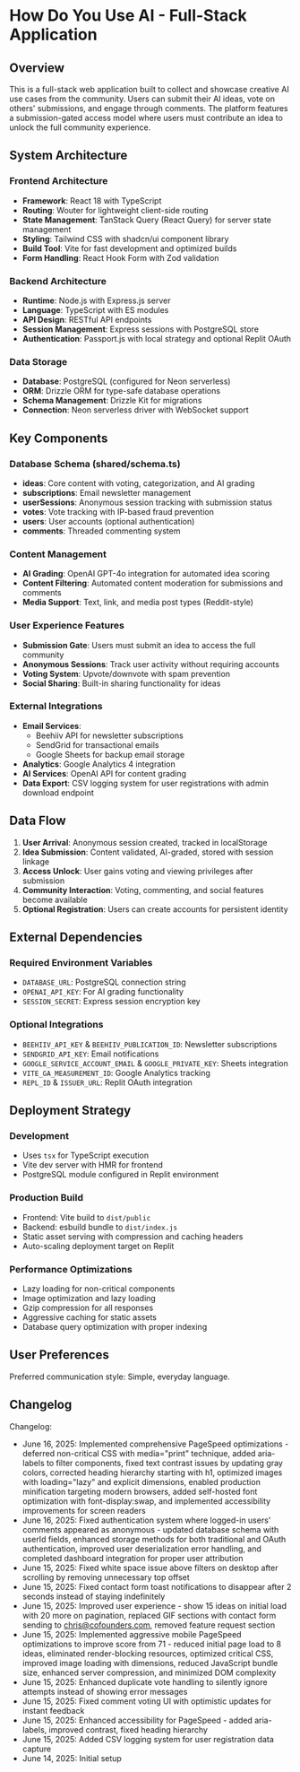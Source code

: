 # How Do You Use AI - Full-Stack Application

## Overview

This is a full-stack web application built to collect and showcase creative AI use cases from the community. Users can submit their AI ideas, vote on others' submissions, and engage through comments. The platform features a submission-gated access model where users must contribute an idea to unlock the full community experience.

## System Architecture

### Frontend Architecture
- **Framework**: React 18 with TypeScript
- **Routing**: Wouter for lightweight client-side routing
- **State Management**: TanStack Query (React Query) for server state management
- **Styling**: Tailwind CSS with shadcn/ui component library
- **Build Tool**: Vite for fast development and optimized builds
- **Form Handling**: React Hook Form with Zod validation

### Backend Architecture
- **Runtime**: Node.js with Express.js server
- **Language**: TypeScript with ES modules
- **API Design**: RESTful API endpoints
- **Session Management**: Express sessions with PostgreSQL store
- **Authentication**: Passport.js with local strategy and optional Replit OAuth

### Data Storage
- **Database**: PostgreSQL (configured for Neon serverless)
- **ORM**: Drizzle ORM for type-safe database operations
- **Schema Management**: Drizzle Kit for migrations
- **Connection**: Neon serverless driver with WebSocket support

## Key Components

### Database Schema (shared/schema.ts)
- **ideas**: Core content with voting, categorization, and AI grading
- **subscriptions**: Email newsletter management
- **userSessions**: Anonymous session tracking with submission status
- **votes**: Vote tracking with IP-based fraud prevention
- **users**: User accounts (optional authentication)
- **comments**: Threaded commenting system

### Content Management
- **AI Grading**: OpenAI GPT-4o integration for automated idea scoring
- **Content Filtering**: Automated content moderation for submissions and comments
- **Media Support**: Text, link, and media post types (Reddit-style)

### User Experience Features
- **Submission Gate**: Users must submit an idea to access the full community
- **Anonymous Sessions**: Track user activity without requiring accounts
- **Voting System**: Upvote/downvote with spam prevention
- **Social Sharing**: Built-in sharing functionality for ideas

### External Integrations
- **Email Services**: 
  - Beehiiv API for newsletter subscriptions
  - SendGrid for transactional emails
  - Google Sheets for backup email storage
- **Analytics**: Google Analytics 4 integration
- **AI Services**: OpenAI API for content grading
- **Data Export**: CSV logging system for user registrations with admin download endpoint

## Data Flow

1. **User Arrival**: Anonymous session created, tracked in localStorage
2. **Idea Submission**: Content validated, AI-graded, stored with session linkage
3. **Access Unlock**: User gains voting and viewing privileges after submission
4. **Community Interaction**: Voting, commenting, and social features become available
5. **Optional Registration**: Users can create accounts for persistent identity

## External Dependencies

### Required Environment Variables
- `DATABASE_URL`: PostgreSQL connection string
- `OPENAI_API_KEY`: For AI grading functionality
- `SESSION_SECRET`: Express session encryption key

### Optional Integrations
- `BEEHIIV_API_KEY` & `BEEHIIV_PUBLICATION_ID`: Newsletter subscriptions
- `SENDGRID_API_KEY`: Email notifications
- `GOOGLE_SERVICE_ACCOUNT_EMAIL` & `GOOGLE_PRIVATE_KEY`: Sheets integration
- `VITE_GA_MEASUREMENT_ID`: Google Analytics tracking
- `REPL_ID` & `ISSUER_URL`: Replit OAuth integration

## Deployment Strategy

### Development
- Uses `tsx` for TypeScript execution
- Vite dev server with HMR for frontend
- PostgreSQL module configured in Replit environment

### Production Build
- Frontend: Vite build to `dist/public`
- Backend: esbuild bundle to `dist/index.js`
- Static asset serving with compression and caching headers
- Auto-scaling deployment target on Replit

### Performance Optimizations
- Lazy loading for non-critical components
- Image optimization and lazy loading
- Gzip compression for all responses
- Aggressive caching for static assets
- Database query optimization with proper indexing

## User Preferences

Preferred communication style: Simple, everyday language.

## Changelog

Changelog:
- June 16, 2025: Implemented comprehensive PageSpeed optimizations - deferred non-critical CSS with media="print" technique, added aria-labels to filter components, fixed text contrast issues by updating gray colors, corrected heading hierarchy starting with h1, optimized images with loading="lazy" and explicit dimensions, enabled production minification targeting modern browsers, added self-hosted font optimization with font-display:swap, and implemented accessibility improvements for screen readers
- June 16, 2025: Fixed authentication system where logged-in users' comments appeared as anonymous - updated database schema with userId fields, enhanced storage methods for both traditional and OAuth authentication, improved user deserialization error handling, and completed dashboard integration for proper user attribution
- June 15, 2025: Fixed white space issue above filters on desktop after scrolling by removing unnecessary top offset
- June 15, 2025: Fixed contact form toast notifications to disappear after 2 seconds instead of staying indefinitely
- June 15, 2025: Improved user experience - show 15 ideas on initial load with 20 more on pagination, replaced GIF sections with contact form sending to chris@cofounders.com, removed feature request section
- June 15, 2025: Implemented aggressive mobile PageSpeed optimizations to improve score from 71 - reduced initial page load to 8 ideas, eliminated render-blocking resources, optimized critical CSS, improved image loading with dimensions, reduced JavaScript bundle size, enhanced server compression, and minimized DOM complexity
- June 15, 2025: Enhanced duplicate vote handling to silently ignore attempts instead of showing error messages
- June 15, 2025: Fixed comment voting UI with optimistic updates for instant feedback
- June 15, 2025: Enhanced accessibility for PageSpeed - added aria-labels, improved contrast, fixed heading hierarchy
- June 15, 2025: Added CSV logging system for user registration data capture
- June 14, 2025: Initial setup